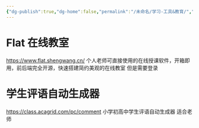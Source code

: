 ```yaml
---
{"dg-publish":true,"dg-home":false,"permalink":"/未命名/学习-工具&教育/","dgPassFrontmatter":true,"noteIcon":"","updated":"2025-02-25T14:20:01.361+08:00"}
---
```


# Flat 在线教室
https://www.flat.shengwang.cn/
个人老师可直接使用的在线授课软件，开箱即用，前后端完全开源，快速搭建简约美观的在线教室
但是需要登录

# 学生评语自动生成器
https://class.acagrid.com/pc/comment
小学初高中学生评语自动生成器
适合老师